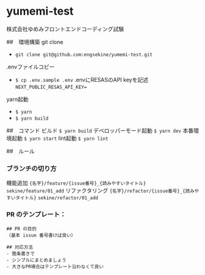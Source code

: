# yumemi-test
株式会社ゆめみフロントエンドコーディング試験

##　環境構築
git clone
- `git clone git@github.com:engsekine/yumemi-test.git`

.envファイルコピー
- `$ cp .env.sample .env`
.envにRESASのAPI keyを記述
`NEXT_PUBLIC_RESAS_API_KEY=`

yarn起動
- `$ yarn`
- `$ yarn build`

##　コマンド
ビルド
`$ yarn build`
デベロッパーモード起動
`$ yarn dev`
本番環境起動
`$ yarn start`
lint起動
`$ yarn lint`

##　ルール
### ブランチの切り方
機能追加
`{名字}/feature/{issue番号}_{読みやすいタイトル}`
`sekine/feature/01_add`
リファクタリング
`{名字}/refactor/{issue番号}_{読みやすいタイトル}`
`sekine/refactor/01_add`

### PR のテンプレート：
```
## PR の目的
（基本 issue 番号書けば良い）

## 対応方法
- 箇条書きで
- シンプルにまとめましょう
- 大きなPR場合はテンプレート沿わなくて良い
```